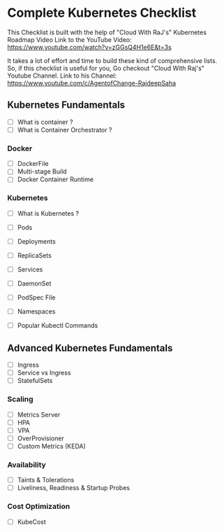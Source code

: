 # Complete Kubernetes Checklist

This Checklist is built with the help of "Cloud With RaJ's" Kubernetes Roadmap Video
Link to the YouTube Video:
https://www.youtube.com/watch?v=zGGsQ4H1e6E&t=3s

It takes a lot of effort and time to build these kind of comprehensive lists. So, if this checklist is useful for you, Go checkout "Cloud With Raj's" Youtube Channel.
Link to his Channel: https://www.youtube.com/c/AgentofChange-RajdeepSaha

## Kubernetes Fundamentals

- [ ] What is container ?
- [ ] What is Container Orchestrator ?
### Docker
- [ ] DockerFile
- [ ] Multi-stage Build
- [ ] Docker Container Runtime

### Kubernetes
- [ ] What is Kubernetes ?
- [ ] Pods
- [ ] Deployments
- [ ] ReplicaSets
- [ ] Services
- [ ] DaemonSet
- [ ] PodSpec File
- [ ] Namespaces
- [ ] Popular Kubectl Commands


## Advanced Kubernetes Fundamentals
- [ ] Ingress
- [ ] Service vs Ingress
- [ ] StatefulSets

### Scaling
- [ ] Metrics Server 
- [ ] HPA
- [ ] VPA
- [ ] OverProvisioner
- [ ] Custom Metrics (KEDA)

### Availability
- [ ] Taints & Tolerations
- [ ] Liveliness, Readiness & Startup Probes

### Cost Optimization
- [ ] KubeCost


